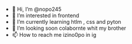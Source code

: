- 👋 Hi, I’m @nopo245
- 👀 I’m interested in frontend
- 🌱 I’m currently learning htlm , css and pyton
- 💞️ I’m looking soon colabornte whit my brother
- 📫 How to reach me izino0po in ig

<!---
nopo245/nopo245 is a ✨ special ✨ repository because its `README.md` (this file) appears on your GitHub profile.
You can click the Preview link to take a look at your changes.
--->
